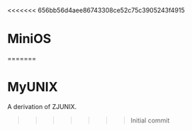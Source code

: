 <<<<<<< 656bb56d4aee86743308ce52c75c3905243f4915
# MiniOS
=======
# MyUNIX
A derivation of ZJUNIX.
>>>>>>> Initial commit
